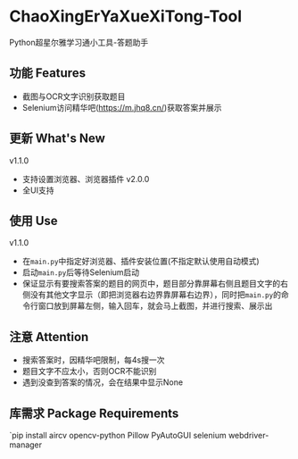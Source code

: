 # ChaoXingErYaXueXiTong-Tool
Python超星尔雅学习通小工具-答题助手

## 功能 Features
 - 截图与OCR文字识别获取题目
 - Selenium访问精华吧(https://m.jhq8.cn/)获取答案并展示

## 更新 What's New
v1.1.0
 - 支持设置浏览器、浏览器插件
v2.0.0
 - 全UI支持

## 使用 Use
v1.1.0
 - 在`main.py`中指定好浏览器、插件安装位置(不指定默认使用自动模式)
 - 启动`main.py`后等待Selenium启动
 - 保证显示有要搜索答案的题目的网页中，题目部分靠屏幕右侧且题目文字的右侧没有其他文字显示（即把浏览器右边界靠屏幕右边界），同时把`main.py`的命令行窗口放到屏幕左侧，输入回车，就会马上截图，并进行搜索、展示出

## 注意 Attention
 - 搜索答案时，因精华吧限制，每4s搜一次
 - 题目文字不应太小，否则OCR不能识别
 - 遇到没查到答案的情况，会在结果中显示None

## 库需求 Package Requirements
`pip install aircv opencv-python Pillow PyAutoGUI selenium webdriver-manager


